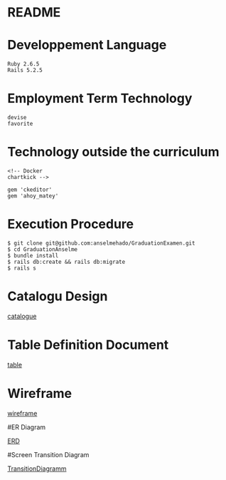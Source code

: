 <!-- # README

This README would normally document whatever steps are necessary to get the
application up and running.

Things you may want to cover:

* Ruby version

* System dependencies

* Configuration

* Database creation

* Database initialization

* How to run the test suite

* Services (job queues, cache servers, search engines, etc.)

* Deployment instructions

* ... -->





# README

<!-- This README would normally document whatever steps are necessary to get the
application up and running.

Things you may want to cover:

* Ruby version -->

# Developpement Language
    Ruby 2.6.5
    Rails 5.2.5
# Employment Term Technology
    devise
    favorite
# Technology outside the curriculum
    <!-- Docker
    chartkick -->

    gem 'ckeditor'
    gem 'ahoy_matey'

# Execution Procedure

    $ git clone git@github.com:anselmehado/GraduationExamen.git
    $ cd GraduationAnselme
    $ bundle install
    $ rails db:create && rails db:migrate
    $ rails s
# Catalogu Design

[catalogue](https://docs.google.com/spreadsheets/d/1cYzAlDXgsz7RZSZwGabbGkPrumXhgbTTwjaqbG7sj1A/edit?usp=sharing)



# Table Definition Document
[table](https://docs.google.com/spreadsheets/d/1cYzAlDXgsz7RZSZwGabbGkPrumXhgbTTwjaqbG7sj1A/edit?usp=sharing)


# Wireframe
[wireframe](https://viewer.diagrams.net/?highlight=0000ff&edit=_blank&layers=1&nav=1&page-id=xkuDK2qEUDnbXSvWwNCU&title=Untitled%20Diagram.drawio#R%3Cmxfile%3E%3Cdiagram%20id%3D%22_Xda5sluqTbu8CI6ya54%22%20name%3D%22Page-1%22%3E7V1bk9o4Fv411Ow%2BNOW74THdnezsVpKaSmdnq%2FZlSg0CPDE2sU1f5tePZEuALQmbi2QB6pqagIxt%2BM6nI52rB%2B7D8u1fGVgtvqRTGA8ca%2Fo2cB8HjhOOLfR%2FPPBeDXiWXQ3Ms2haDe0MPEV%2FQTJIzpuvoynMax8s0jQuolV9cJImCZwUtTGQZelr%2FWOzNK7fdQXmkBl4moCYHf1fNC0W1ejICbfjv8JovqB3toNxdWQJ6IfJL8kXYJq%2B7gy5HwfuQ5amRfVq%2BfYAY4wdxaU675Pg6OaLZTApupzw8%2F%2Fh9OV58senv%2BJX%2BMfk69O3%2B%2BLOI5d5AfGa%2FGLybYt3CsE8S9cr8jGYFfCNBzx4ph%2B32C9mb34uoglMl7DI3tFHyIXoGe91yb9u4XZ9MrbYgdql5wEi4vnmylsU0AsCxAGgdMAEQZJMIb6INXDvXxdRAZ9WYIKPvqJ5gMYWxRLd9NFGL4XY7WK0Rzwscv1hE45UEOYgMMjlR0O39ue1ssp166eEHCAtWUC6496ArGS4n1W9YuNZvWFTiUVjbOjKU8MmiAusclz0ao5ffZxkIMGrLsQrEUzW9PU6hxl%2BjQcS%2BJqvwAoPVOej77O9BAM4grio67W8yNIf8CGN0wyNJGmCPnk%2Fi%2BK4MQTiaJ6gtxMEPbqbe48FFqE19gM5sIymU3wbriKtq9oTdKnFlyy9TDAMdv%2FCmvpwWfXRPIPDAmla2PX708ICGPWZIAw0v0IwLVkOlphQyXO%2BOobgA%2FTDQst6eGiwHI0HwLJmszNTfZYmxc49ZuXfSVOgos1%2B2Tn%2B0Nr9C1TSmhHdJ7Q9xqI7XFTBJ%2FztWVEBx7Ic%2F2JFRfSRMzpuPyNNdE6H7UwlI2pGlVKjNhEGcQryxQZRRjq7sl6gVQsL6G2Obc7hMp38WK%2BGSKUVIEpglg%2BXIJtHyTek4BwsK%2FTvl3Lke4pk9%2Bg6XMKUf%2BgIuug0gluBklVMmizDY0UpbRqy268Pk8kaRrFApBSpKFnALCoak2472kR2e0QdNbKsdBPcZ8TXQKcveWuH7HSWxwynfbcZcMw7hyz%2FGYxBEb3UXRU8OpA7%2FJZG6Otstzx%2B%2FYx0NsthwdBn871OYBRrUn%2Bcrifoy6dJ67qsNTc2qp7RJ5Y1mpRHGgvQZlwqbcbyaBOqow27l%2FstjaMi%2BoneGlWkWhWNJKqiwFJGKnaX2aPKKdLV%2FbookBrc8sA%2FSp0IGJHBHF1196cs0xdi9pW%2FBcaQmoGnOSs7MKjLviY8jVDvdV7K51PIOmSeIMgmC9WsmqXZMh%2Fm5b3v0zceicblH%2BYAot%2F30oh6rH%2FOabJNoH%2Baeop%2B3xjOSiWKrKUomX8u3z26J%2FFK5K6k4QPfrntuiMW6CTgxu%2BuQp8ek%2BTLZNYwhhuwIi0t3A3tDLMju352aLEbyogpeB52sKuTitGsxtSEXz1PBoIPAODrk4qG5qjaU0KOn1GtnknI8%2FA54wOkcPpG3aVYs0nmagPjjdrTh%2Fdp%2B5nNaOljwDPwTFsU7WSHAukh58xPf6MDZSb5%2Bnq6zCdz3QbIKFCCbw31X9AX%2B7M77j9PoGXDEIY7m5IMqbIPfgAT%2FE%2BOozjRdot3kgMR44I5lfQtxHYF3bSeu0x7LCfC%2BlDcPJck97C%2F6K8JLmwCOx4twqsEm1D3667HpFya6VeONvtEtj53zNxveEslK1%2FAW3fHr4TTSK7zVIkvtwls%2BG4ww4S0pzBDtra8tvOWzPh4T3pJKm6sIb%2Fms18uEt%2FpTRdcR3vI7eAtNeEsOg64xvOXzPFRq%2BVQFtnjqRBzgatDoDCaLSP70MnbTz%2BSzG9%2FxiOtmsqX5mXyeL%2BW%2B5F8pgPwiZFlfJGqxydpiIpA5qyNOYEHQvjfhC5nKWI1j2WcdRUVUlN5iux%2BZg2SywKLpvAfYG1L2tZGrc6hc%2BRq9qQIkanTWD0Wp0ZNqN9TYSw1fGTUC1s1FqeHqs1KcjSWNBWM6hZBj7Ap3mhdMqVAdpVhvG6WUZ7SNhtQYK6NG2L9T%2FSJMC8flR600sjNCXs08tjNeojwyZsbhOY8dXKA6mBkh6%2Fn%2BdwGXxso4t1gvzsoIWec2YYYxMnRkhjojI2Q91IQZxsa4JkapszFCNqmVMMqYGDoyQ52JEfQfDbsIE8O2w6Gvt4kRsJMcrIvM2BaHUiFor0vQwrYI2MijsS1kiPXibIuAjWoa20JjZigMYLBhT2NbnN%2B26J1RCuMXbLTU2BYaM0Nh%2BILdn5jC%2F7MW%2FguqsWhYxOuScsXN6pRlo4z0a6fscjDhF7A3V%2BnzocIGCRhUFFX3j45tqCwPnA6tDyRVO4rA6FjdPxy71PF2aH0kurbdTGE9H6L99UuohHlyjrBkfPpriTDq0BKhf3wOq8kv%2F1eAKC6r8n9Z49EEvmKYFmmURxUubBnQLfdiHrXX7O%2FpxewMRxvpH9iQ2R6OmvU95%2BNNf3XrIjz1mlemdr2FO%2FsF2KV2XSq%2FTf16q7w2rtBgyNFQneqeZYqQGsd6FIfpVcbeItIwGPrBsTKVZnCOTS27ogLS8Y3Uso9ZY93UskulzVXUso9NLbtOqug6atnH%2FWfvXGctewcGXWMt%2B1js2XmmvpbvpDipdOE0l7uNb%2Bb5al0zImqIy9y9YTDiOIJDQZhPpn1jO7wATCU1dAdQOuVAlpOOoMHPNX76JprVs7vR9u1WttWZ%2Bap09W2FTD84qQT4Ac%2BB%2BfM%2FHNxcFX1xa%2FfFPytnH14c7mZgGcXv1QkLGL9ALN6d43mpVPBRO1y97R6obo2PJGm2BPHOsVcCLj4YWpXwLaQoEIfuSDSOPROz9I4QDh%2FbcI4eixCZEnJVi36X8kiRgSTHIUd6VbKaWa9pNq3fcXPiM5j8mJcMvWtihjsallDh9ngVZhbBbBrlqxgQvKIkjuidZnEKisbtm8LL189LtEnYTtlKioJZu509tmB%2BnSX81DK53HrozracIcfNyYtPlfmb0iYVaxIwapMORHTgw3SKeZUulxiSrRii5hk3rU0tRp2OeDK33f05ExJkzm69Pi4Bx61AJHSoWEi6QFMoBXb9NJIIvO3IN%2FLT8VCKzkWKAG%2F0FkiUsNyWpQUodnZMK7zTKLHx79F%2FCK0HC8HrP2JV49%2Fb2%2Ff%2BY%2FnxDO3JEvRbQFSKFYK8eIV5IZMDzOMLGnFWj0cIrqshOJ0MP35fW7%2F%2F58dX%2B9laO2H83%2Ffv%2Fvc7dvo%2FIWuo9AcYMqglQzDqmwz9BddbdSnT6Tvgrp9Y5wY7cRReFYNzluWUC2Avj7oQi1Lo8LZpMvXuOuRw%2FQrSsGJ383Rbp9YL8Fza%2FTn5l2fz1%2FLjeE7HeuJddSH6kIVS3gKPEv2MvcefwGPI2WlBr1L6BXamj8fqI%2BWbFXZOfQVL1u9olqdjg2Ci5am%2BOo3GQ4sXI5O1QAnY0CEPQ1W64X44yyVLjKdj%2B3w8%2BWpYWoyRzRczec7nzHMWZQ12fMCZO%2BR533gMkZpawJt1DScB0ldF3RtwFZb%2F%2FjRav%2B7U8TmPxfJUTmfb6dDR9fz6cT9ItuvXUeJkravVejan3piBSXYuv2fX7T8NkvltTlluX8srkZFO6fybx1b0YCAL4bjwhH6bU%2B%2BrClMiT81Ta21O3as61nXIXdUAof6euEakoztC3HaMwrqHX6Ikn2TRipcXhqP3FVxv5VELTJfRjTyOkBBtb20Dp56BUbtonN%2BDIxzaY2kUUFK%2FeBhumk0Sh0HIFDHU6aN3FYPNaUx4s2UMQolpXsdgczIDTXj6zByg1wnr3qdRw%2BnraOH0HbPbuxzLzLHwYtVv2vq1Ro%2BOopNjNfg0rtNJFEOgM16N84eTzl5FlKwy7cwomQNZITSjBUqmkfegR2CJmz7cj%2BerDc8w3FdBPdYirmRzQwaXiKdwDVQNKOsFIotg1Hvt1k0tgieqOz0WwU2fTY26GYU0RbrVwy8RFtYF0J%2FaOrafkUR4%2BmtoJISjYwCEpVYXh5O0B5VvWgz2AuWZWhlJRKe%2FPkZEMlqjc3AXoyVM1vQ1ddg3exbdYrMiQrS9Hn3x3pCzYHVpVCSPF33GUs%2FUpkjirDE9itqoc7p7X570TIeidmnR5NLRcdsdedKj%2By89qv31ak7UJs3wWGHKk6bpTKSoHQiZOHv18lW0JnJs1vI2vYnkEucqmhM5tulOpJU6uo72RI5t%2BhPJ6U%2FUhUNd9jeX1qAIsZdhFCgbaVQdpXt68NX6W6VfzvbEEfHOWQJnhJ2LPHbTLGhaJO2hdo7NumM%2BR3lBJa6xtDdblsOl3ceehoYAmPRbDgtGgtRbeSxg3U7fIM7EwK2UdCaB5lM%2B0HPOm4LaNsacVlArDF51rKjlcERlHofjKQmhHlZ6qEPk3e2vyonIRKtIu826u5XB4XYoaVIMB72yDnkZdodiFtXw9FfbI4TjQvMyKHJ9QClS2xqh02MCUHUrrdHh%2BYzEVZbgz3RdDBoPliqfJ2VyNFjSXUmOhtNjZpMISI1mEOsjMzkadeponKPB6c51uzkaImlpm6PhdLDAbjZHo0Wa%2BuVoOKwBaXI0JHGj3V6%2BjhwNl7XCTY6GXOJcR46Gy%2FonTI5Gj%2BroSnI03A6%2BGpOjIYlDV5mj4bLWefXQqAdn8MESmTGmOcDhTBI4bxodSDj7at%2Fh6C5ZfQGQomYIQTvdGkpIokS9awjtzLBLgfGQ67STx4IO0ThV4SeRJUrjLftbsHDi32obGWwi8JePJUc5KcbSZcMxJtvkrNkmbS0MNM82cVmPbLQEc%2FP4jCOoIEqLoA%2F4q3c554W21W5dPNY6ysGLyN42zWEG52gOI0olotdp7G954UmucX64hkBvsxQ%2FNnNrIGGxfEmRmYgG%2FwY%3D%3C%2Fdiagram%3E%3Cdiagram%20id%3D%22xkuDK2qEUDnbXSvWwNCU%22%20name%3D%22Page-2%22%3E7V1rc5u6Fv01njtzZ8LwMjYfYztp0pP25jQ9fXzqECPbnPJwATdJf%2F2VMNgGbWHACHCCp9MY2WBYe2lL2ntJGihT5%2Fmdb6xXHzwT2QNZNJ8HymwgyyNdxP%2BTgpdtgSpK24Klb5nbooOCB%2BsPigvj85Yby0RB6ouh59mhtU4Xzj3XRfMwVWb4vveU%2FtrCs9O%2FujaWiCp4mBs2XfrVMsPVtnQsj%2FblN8harpJfljR9%2B4ljJF%2BOnyRYGab3dFCkXA2Uqe954fad8zxFNsEuweXrR%2BcTetFeJubfP55d%2FUa%2BW60uthe7LnPK7hF85IaVL31h%2F5mJ1l%2F69OKL%2BevPxXzpXkzjU8Tfhr2J8YqfNXxJAFz63mY9UCbxN5EfomfIcsZjcoZY8H6lHYiYfMhzUOi%2F4PPiqyeXeUnz6WlvRGUYl60ODKiM4kIjJs5yd%2BU9OPhNjE8JrKTjWD2trBA9rI05OX7C9Qnjtgod%2FDMzKQ%2FCQ6jYdqKhag8MuSHilEEjvvpYUFIvNc0jSRhq8pAmk6KkzxsBcKqaMB4NOUGqtAmpfJxgrQOktgmQcgYADQGANDskTgjfvrYk767mvuGS9hzh%2F2wrCC13mRy66IlA4W18cnemY7n7w41LvjE3QrT0fIu8NwmU5O9me2qwNtbIT34RP8D%2BRyk7YbOEad8YhL73E0092%2FNxievhSyuThWXbmSLDtpYuPpxjc%2BFfUybEyBZu7y%2FjDxzLNMnPTCBnXN0Dq7k%2BR9IE7fA1SvkcRRW0ndUPGJM9DSCMrAiSzIsvWpsVigFopyrUiALoBhlmRHLDIbC4j8G6Cr8H%2BOFGojidZkiOyzVDFBeLk5m%2B8Nzw4KqL6HVSDdCOG0weCuLhS2uY0GPKXte4e07sVd4%2B2jV5Ato%2BhiyK%2BAHOxj6JD8LAAy6oSB3jajK51VY9H7OxKOhKZdAkgRto%2BnHMtnxOhrwRw5PxKyG1aQQrZMYHFJMP68UKt%2BqEzM9LEh8QHG%2F%2Bc7MWMOKhYbnIDwTH8JeW%2Bwnjj6Gc%2BPjvh6jks4dtNlNksHJFL%2FwJvqhpoX1ViFv56rVArqdd4Wo%2BiR52X87nG2TZDDMm6FjuCvlWmHFK%2B9IsmvtPmqOD70dhnIkfx4LE2NnFh9KIdn782KAfJYMGDJsTw%2FvINkLrdzqSBLEh%2FoV7z8J3s%2B8UZvjjLRYBCin27O7rBELRsYkrc4M765bnHu2rdJoau3aRciGiOJ5Hn2Ta5105T9bo%2FFiT7cxyZA0dxLn3bCu0fuHD3hE17IjGHB2RJjbGqQJRrOYoEHrrySYMsRPc02BYyZkwCOGjAF%2F18FEc73fcDY2eBdko6ZaeFgE%2BTqAi3ZrRaXx6SdOyATpBIa1m6bTwfAd2JhSL9OhFs6iGwR3D%2FMlVJCETclJHAhBvGpPYOM0KacwtZ0KHmD5boc1qXrplxHTbsHcR2TaEYWzaN1Q3%2F7Ye5FZ%2FlnEVsWSdP83gdMjsNkQOLpHasbnhzlfENIWb%2FuSXbLSI%2BitrY265y7voKGo8OmJXuaxdYV%2BuNNc1oKNzMTVa8uk9NfKpMWyOGnRAK6aG0p2WojaWZBoM00QIGOIye5jnTKmsHoEfpWQ6xhZTSu29TRepoTdHDTpaNiPjtMZ7pY%2FR2DSI%2F%2BbGyVlhMQePdD9HyawZPtpe6CF%2BAN%2FbuCaDcMl3pJwxb70JdFZgPlHtUEOY8VAYjQGljsYYxCiCqnLq1cp0VGOGx%2FWWHfSUaY8y0rDTnKGjq1emFfaEaY8w%2BHfT%2BgSlq%2BSR6Kz4AzL8%2BaqdvksQ%2FfbEe84NmKR5cvA9OWN0Vo8nS6LcHpByGlPyiUI8S%2BqVIoqqCQBNRlAAvybpxHop%2Fnvz%2FurFuLm738jK7yfjVuuyeFsVK6q3s5mK2sBqSL3NNlQF9TY3MOimiQ9zyqBRVL1dVbut7CLitcPZlHKbbcvTdZQc4WlK4cW2TafhKaXa%2Fg%2FCfchI1YHfb8ifSLSdlXgQXAZ7Dferk2izeVZVog2qI4sItGVuxGhKnl0GzA7Vm7cqzmZz5XRxNj8yvxVpdhnrJL5Hqigx5metXmBc0ZajcWWVPbdxYi835qDyY1ebVyU3hgnVy40ryo0rsubc5MYwa%2BioQy83bs0RnZ3cGOZULzc%2BWW5ckUBnLjeG6UTHYpjqxXicUjYoEucysgOSkPRlMxkOdV%2FyKcaUFHn43IUd8XeFhzEoYpsXGuEBEdYEwQiu4QT%2Fw%2FVxKuLBwhDf%2BBQfS%2Fvj4Sz6uo%2Bp5uJnMayIFsgIwicUhEAmr3ZOxVdRMimXcTrnMqQzCGBfSuPViWYqmTHelz07OLNDzmfHuG12ANpWh6xM1fOiVV5IDbqN6%2BDug%2Fn9ywN6%2FPLli3rzyb77%2Fg1IO977g6kyuNTxgxtJJD9ai8WIWko39MmRQSL2E%2BSS8H2GQtzSlEfmmIgapbbRKHClsZIrEqy%2F5tFhYMzJEEUdiN4z11EDGRGvgjVwDEbEGq2EQzoD%2BWjMfzY9UnitUqwKpJF0It07SEbIKdJsw6iNS7FgB9NLsWg3WFGKVUbAUFCKVVCHVUuqBHQudFTrjjTgS2%2BDwXCRs22J4qZcJI284eK2ZU6%2BtLJIAkyMAmCijYJdDyB6a2x8LzrZttAmPveR5HPJh6ZB9OoiGQeLAnlx6SdUkH4Nk3RDUpdlugsmQdEntYYuAuz%2B6SDRZr3Fr28A6mgAqrBEJFLcw%2FBRijRK9HHjDcDyZTb9Z%2FXr%2FcUyEP9yzeebfzSx0Bz0tnSWSrquqUBdU4Yw0rUrDUHwFLp7zgDvFORy7HZMdtkiNkBIiYsTzzFMS6JUGI7CVDmxnpXC4xRZqrqfn8JBFAWDSAeiGgRRKkCqNkApIGfhCMq4k6AAE2R73WklVyodCZx1WXgKU6PAZAmO9aVA7rGN%2BkIP9N6G3jSHIh0RnMJ3SI%2F6XqfitJR9OiE5hTtgtL36QH7lQH4pUnQykg%2BTpI%2Fk8wzkVGFNN0P5V2p4%2B%2F63%2F%2BF2fLu4vbj89ftmZhaf9lh7n%2BaIO2aoxhm9nFqU4vBtFpiq9wZ0%2F2zyVOqVcrQXHZrslf2nWj%2BnZrwqaT%2F8nHRMspf2c6XNuWn74eekY7e9tr89V3R24n74QQvEsntxPx8Gnbm6H35s5iqjvbqfH6k6J%2B%2BHAwt0NqSX9zdIj%2B7o%2B2F60BmRXt%2FfBWI0KfAHwwI0MWxA%2FpeW%2FcV6v0PB%2F5GRVRQR3HVkuIlCSq%2FRKgGCo61YgjZBHfo%2B0AS0646gXfsoZ47FbpLFIzjJon7AywSVmHiPVGBbD%2BnIzg%2F1e0M67NRLoitKokvpaDqoiUb3w%2BH1N0%2BT5yNr8eOdrc3Md8VXpjwl0F7DspQMvSRQlbJ7IdQGFSjDqR0rtpUqKAC5YVFAdlK%2FX86xSpewkVujCQuLYsrIE7bQVfC1a1k9F3yswot21g%2FocW61jk7hNTtrR6emBTu5olN4RkDt6NS0LCNXdCBZO1tYarnB3LfWUIIpmtwUQfV80InfBMgPuq0lTbdS1ZshxgyGA2FpRkwqC2OJ8rVkFXJwfDASEmV07RxoZNpHGcw6VUPoxMbZSEnT1D5JuMgmzum6UkkYZ7OftVmPTiN0VljakrV2s%2FjAjRIKCU15GhBYEPPKMQDRzFuJ5tZOgOQqo%2FzgrawLogZpAzlFcGE20MPOgBgM9zTWbUteXqvQtAKXZDFDJj3NpTGDS7oKcIlbBIMepn80nLeeRaxOCcZQmeFetHTsgcWIZr1LgThDU0GtXDBHo7xpavoQxnKXAGqmehUIS5wBmMx2r2E06TBG3PBZrWs931TDd5KX60jDRw%2F4%2Fxu%2FmqbONim4frq2kG2WSAlmmteiacCKeb8qoXYps7SOpNFWB6Wf3KxOh%2FrujSB48nyz7%2BzUbX1ZS69VImUGU5oq6Do0QY%2BxbXMNPZ77G2Ny%2Fd3wbv%2F9GH4N331eTHTUveRv0h0svAlhHfUFhKaVBCfbSBXym9ygoQdOHFhTBoqC6U2aUkWiyyIvGBvJarINeHrcnRsyjWQ02TbpMDKlNiBMMnDkwX0PN9yAePGVpebYdMpNzbHHfwrtNYos%2BMLL%2FoX3Gay9ZtSUzeZWM854i8EaMz9s0pyep%2BNluTPabrAlSyXTr4CpFYUSdLwsV2CttjewBEEFS46qGpLbaIceCfarE3AhxvEV085tcQKYUP2%2BgxUXJ6jImnNbmwBmDR1a6NcmaM0Rnd3SBDCn%2Bn0HT16aoCKBivRpOrwyARw7oxu2m8vZ%2F1iDlT6HUpY%2FOw1ROoGmARtYiZCD4pUrARYppYzOKfaSj9RIUPWDV0a4BwSwFGk3nfAQOZ0XckDq8dryA1J9XaK4Ui4HU3lwKfZ1qHQdkhkB691GcKogsRd8BFIio4YzkEV27EgMeWc8IvveC7armyuzRw83pE7lxprBD6grcKRRJ0H2a%2BQYUdyIHWTImchcPwMO%2B3FgdR9xiyXQAb1Yst0rK3lUcmLew9itlKrjQKipaZUBMG%2FacANkO293TRZuZJBLe3zGihT82ECP8WM2EC8%2BHg5U8cVYeR52sE7Pj9p7BOquMWA7CAlcg4JbF4BO3d0Zfe%2BwBi4c2dhTotcISkboLbYW%2FSae9a1YU0b9U3DBGmDIwEnG%2BkVBU%2BfxYxhefLz4Kww%2BOz%2B%2BLQDF4obiRSvr1Sh6Ol7RrIQRxKoVCSPbai1JGMEbovsgHFhUBorOSxjBh2kkJMY2YDfkSOD9NSJhZNukw8iUljA6yN0M0nLGc9qsroKKkc2os1Mxgo%2FSiIqxDIidqRy9ijGfNJ1QMYK39zZVjGUs1QEVI3i7vYqxoiXbVDHCA55exVi%2FeIhdZ16VihEmVK9irKhirMiac1Mxwqyhowu9irE1R3R2KkaYU72K8WQVY0UCnbmKEaYTHYXpJVmlk25lCMXcJwLaFYVfyg0OGdIBmc3aNEIScdvNHM4QoaHMQT6aFJhAegry%2F3XsbwIjSbtpltSlIQCP5IA1KXelPmDTBW4LX8GANrI6cQXkxrlbaUtDOpEu6bqg60dCrtyqOD2SORRZ9NK8arVLOb4GcuPOnE49gRMUGvI%2FLISSURlcJxLRf8vep9ei1KdFKZPGbVuLgg99zwsP%2B9zEGh88PO7Ahf8H%3C%2Fdiagram%3E%3C%2Fmxfile%3E)

#ER Diagram

[ERD](https://viewer.diagrams.net/?tags={}&highlight=0000ff&edit=_blank&layers=1&nav=1#R7V1bc5u6Fv41njnnIRnAxnYed9LbPk33zqTtnPa8dIhRbGZj5ME4ifvrjwAJY7TAwtwkzEynEwSW5fUtfSxpXTQa363fPvrWZvUF28gdGZr9Nhq%2FGxnG7EYj%2F4cN%2B7hBn471uGXpOzZtOzR8dX4j2kg%2FuNw5NtoePRhg7AbO5rhxgT0PLYKjNsv38evxY8%2FYPf7WjbVEXMPXheXyrf917GAVt86N2aH9E3KWK%2FbN%2BvQmvrO22MP0l2xXlo1fU03j96PxnY9xEP%2B1frtDbig8JpfP3y1%2F%2BnD%2FvP6w035%2FH9%2F8%2FrJ%2FuIo7%2B1DmI8lP8JEX1Nv1hPb9Yrk7KrDdFvlb%2BouDPRMj%2BfGb8M%2FAegqbbreB5QcU7bFGGgh%2BgeV4yCcNenTtutZm60SPxy0rx7XvrT3eBawjdnX77Lwh%2BzEGO3yW4H5POgsvw86fSedf6WDC25brLD3y94IIJPzGWx9tyVjurW1An9gGPv4nQXxMWgSFyASC%2FAC9pVSICvUjwmsU%2BHvyCL1rMv2gM%2BSKXb8e1E2f0rZVStUM1mhRFV8mfR9gJH9QJMuganCo5gJKBBI4lvtI5p7lLSNsj6EL5W%2F7ePPN8pcooA0b7ISSf%2F9ChJmA5LjuHXZxqAEe9sKeAryhN130zD77hIMArxnQVB5Jp5EszFvyj0jnTrs2RyYZ7h251g%2FX5F%2F4uB%2FcYY8gTfQu7AMR%2BF9RqAKiYE%2FE0abojgXBHTeG7bgithHNWgdsS8OmZWDLTk5MpPnsRky5cmwbeSXwMITxSAEwblX%2BE5Axfzn2vx4%2B%2F7tjKBgvxs%2FebjfWwvGW9%2FEnp51h9ZY%2Fd5rC7pdvGE%2F3%2BsPfL%2Fjn3V9f158Wnx%2Bv%2BJedjLSYBVUFWpy2SIsgtFXfeLVPRWQ7rD%2FxiVaotVJwIjhC%2FpXkWWskOxe2AkkH1Ld83b0%2B3H7%2Bz7Ox%2BvPdk%2F99ie3x1biq2dAT7uMgE6bDXO67aZH7YGx5k0QV8jsBR4Eqd8J%2B8HhM3iLc2FaA7F9WoC4J1gmNNCyoDSzYEAvqotsezYFb1bxXjAY1GI%2FOaJA3wRc%2BukwazIGmAxqEpzL%2FxrpIGmxgIaybnW8QTpWlwdN4mMJ4dLY%2FOOPEj9aW46rLgHWi0gEDPvx1%2F%2B3Hp%2Fs%2FXXc89z%2Fq03%2FM9f%2BudI2HaaDAmihw3iIF5qA77wUHnlBdKUgwZ4w3PAt6C3%2B%2FCc3BjbXdvmLf7gclVgZJGquw6qQZKDGPEpNomO6sQn5CqsiIxYorBSGCQ2SrgqzX2MduT%2FwkVZGRxTI0eKQ4gJC9RMyLTgTgBPtH5FqBg733hzuxrz2OkNLJL75dBWuXKjvy7D%2FC2DZy%2Bf7xN%2FLxN%2FzF8vYjGleVvfd3BCsf0oTenOBH2OW1pk3p9c8Q1mt2990bm23hxT518YB8h0gsiteK2jwivR%2Fpi7gnk10euoquWF%2BCmkApc4t3%2FgIVPUdXrwF7b%2BQ9yLabQixEp7yuAZqUNPoRhi%2Fp3mD9ot%2FxEL54UprL5jjj%2FFlGRePfTj910FKuo8nsuCN9blybx13F0uG6ihQ%2B%2BekV5gC%2Fk7qwArTEvoOG0EBxMtMzoYETgNwmkErOC9iNftvhrZB83cw8%2BjYoEHEuQKWWSwTnEbxv8c6zt40oGL9XLKOp2WqAYvFMrBSgCOlYcy%2FQngQoFiuuFKYmPEQ%2BGoCS977XQYpV8SowQPWG8AOdR4NvBkZMmC1LBSk2RY0gtOp6Zs7xgpqd8SI4HH7DX%2B0gxRohkYX69CFAuynug4IUW%2BU%2BvarJrxb56d1ZhfB4eKv8UqNz8qDpgAXhmTxYgE0tjsEgxXZXx%2BragKfxkCo6Bx4ibwX2IVa7TmikocHBHd0YDUJBiu3SYD%2Fc0cWKKy8NVs6DUIv8avFCt0p%2BIln%2BSx%2FvNrwISrmukrorFMtRurQJJJkp85YmTqZJ4p1MS2tu8tLSb8yGxCVgMedIq1j6lcUFSQZy%2BDUmGSA5rZJo8uwIccm0IgtwEgAWxbP1gn0nuBCvdrGGlHpdgdFrhdDl%2B63N%2BTGnzPlZMxMg33r91rAGVTVbeui3Lp5q6hTWkc8mqrFYS6K4UtiksPz5zX%2FGzr%2FIBw2tv67rqpDJEkEOpIDKSI%2BtLtlrosc2C%2BzA2EoX1iOwYj%2BejmLYJEosMVXyIT6b3ZPrLKIY5C2lyw%2Fy02UHmElTikINU7JrX3cBfZbydbdaiWIinSl5HleeVfvgpjOuhLEAYtmVdnw3jJM0%2FFjVUTrwYx4%2FSlCqp2r2vcoEOZWLIMf8rqjaLvGGcZIlURE0MqZuKKcn8scy%2FINVJo6WAvE98l3JbQ5dIqSwPZWpyG08h6IkCw33D3pjTcQewR%2FtSKfAP2bCkOysXYC3NCFyxHasM%2FoBqAyPV9V9bLbvnMmzM2eAJwtyURiNYSrw0svPHU3B5odb4MimUPC%2BgcI0U3Lrg%2BMmuaqHJFPDHKWTTGfT2ah8mqmd7pslnV5ppPfJ6CjzdHYq9TS6yn6B4CsSyEctTCA5mY%2FKXH0n81GrppneHGvtWMsoo2iaqWme6KjhJFORchOduLiNTP7tlQGFy0AeKS7lt7YdH51346Z3fHJf02p6LyfirF%2B%2BwsAky%2Fpi2Cbp3fVjO6x0BGe4%2BBu%2BwKko4kquD1vpFjo1eqgSxS21U95UnCE8RP4lk%2BLNi%2FQrlkAtw5id%2BRV1NfbKuw%2B7KM%2BQkF8RNG2awlak3o66DHlW2AXEkM3JX7qq2a2SYekgC1EybGyPYDac5NEUGUKFS5syF2Fs1T3J4%2BRKbZYXVN2JtQgPkV9lB07gKlwkoE5UOrAGwY15IIfvIgnwHM%2BgnlMBgm2GQHVKm2JAGFx1Kzef42SKdbkTBoTHw6%2B01I6WqB8aaWiwqq0w0GAuDULgtkuDVWtAKEaDE8lokN%2BSVzsmon5oOqBB2IAdvCdNLYcTyutuPSyd%2B6TG9bBU3hN4iLwxHvqNkacwB9aJiywcqGuDLdgUCRpa1ySoa%2BoagwIH5UyEEemKBnWNtzGctbXs875gGVxkcROzaTGwYP0s2HkkjXxl5es7wChRXCk4EB4ib2GE6%2BF%2BMGBVUKQhwKFyaGMEKBoo0xy4%2FagcWqy4EhMgUDk0zq4ZXVaufflSop2vj2dqxA8qyYtQsn2ry2MWtKM4LxYrrhS8CIs%2F96y4fa%2B5sSpesnDjfLAZm%2BLGMZRn3y439sNmLFZciblROvdVa0xYAh1ZmBA4o5lDC0i%2BjrOmS%2BRe56RAa6NS5%2B6CGdzpQ4ShFO5ROn2bJXPDyduirEhFdOpcX7ZqOJlHPaFCbzuP2sjmd557XK%2FRch61KZDA0VnNgBIKlzctDjPhZ%2FpeO8dRM208nf4%2Fb0dts1n7hmaep7ZTzbjW9KO%2BdJat2pLmJtHGR%2FEF63VkJ%2Ba9J9XMaIfrcddzyjRXrgB6k0LlnTjKq89jqshJft0f8HyYA1JWys4ZsyGbXVvjkcEH3ZWiAGzOGIHj%2FGLmvLwznssAJkt1w8p1IXqy63LOSaeUMnP5sc1S2TC4l5XDpJ%2FOYWp3bgE5TKpHrdaJizQcOAStNsaBnZfABgqW9ZoDTycwtTu3%2BI3%2FS83jzINGljqu%2BsCD5UivVApTm6WucwatLhMKIHJW9H7L86ufyZy1giMPGQ4L4%2BbIEKpj2zIZqrs0FkBkJoxId2TIL457H8ZaGS1p2LFyscSBHfPZEar%2B1i47yleLsUZ2NMQR6YwdmbzlAaBRA7EEJLJsGk6GUP7GNg0NqPpbq7uGIiF4khLgOVtTsTLLs2sIhJLx1dL7YyPWCZk0%2FCjwBru0INZMTN554YGFb6OT4YF6zmFiFaMBJ9nDTM49DGgyP%2B7IyEQVnh0JSC59jIP04761WX3BNgqf%2BD8%3D)




#Screen Transition Diagram


[TransitionDiagramm](https://viewer.diagrams.net/?highlight=0000ff&edit=_blank&layers=1&nav=1#R7V1bk5s4Fv41rpp5aBfi7sfuTidbk2Q2lexuknmZoo3aZhqDB%2BNud379SCBukrjZIOiNMqmMEUKAzqejcz4djhba7e70LnL224%2BhC%2F2FqrinhfZmoarABBb6Hy55ISWGpaQlm8hzSVlR8MX7AUlhVu3oufBQqRiHoR97%2B2rhOgwCuI4rZU4Uhc%2FVag%2BhX73r3tlApuDL2vHZ0q%2BeG2%2FTUlu1ivJ%2FQW%2Bzze4MzFV6ZudklcmbHLaOGz6XirS7hXYbhWGc%2FtqdbqGPey%2Frl8fj3rc24ef3f%2F%2F4c3vzx92fazW%2BSht72%2BeS%2FBUiGMRnN3366%2FuHu9%2BO383Tb1%2BD3e%2FR3bc%2Fvl6pdtr2k%2BMfSYe988N7B18YOE%2Fexom9MEAHv%2FjhZgNd3B4%2BXGjX6N%2FrY7wNI%2FTjV9JD8UvW7aiz9vhn7NzjoptD7EQxQYeGLr9B8o4dL4ARKgDJse87%2B4OXVH%2BT1Nh6vvvBeQmPcdZQdnTzgK7%2BQu6Gr3Z8bxOg32vUQ7hJdL8ofIS3oR9GyQNpimKahp2fybCg4cY83y%2FVVMGtcm2Qm5TKjVv8HyrvKA4iticYxfBUAiMRzzsY7mAcvaAq5OxVhjQy1q5McvxcAFdXSNm2BFqblDlkrGzypgs8oB8EEj3gYawYeNRKGvVH7Dn%2BZzSInWCTCH0b73wioOetF8Mve2eNqz4jXcMVuRuF%2B%2F840QbGpGAfeligd0%2Boqw%2BkrCyuIAzwjeJwT0768CG79j6M43BHDiLSW3mjSVcZN%2Bgv6rxbZWksDPQ2t%2BgYFMfoL64eIRgECDcIr7gN6BziZ3iIG2HWHTzNA7MdPQQtWkewGGOBJUNrCSy3vrd%2BREWJClmo5t9HrCxvfodIq6uK76E%2BLJcPiq1kOnEKbF0MmxDJ4sFPZoCt57owGFP%2B%2Bchrl39J4ECswAEjcCRLPxkXeweJ3Nzg3zUg%2BAw3SP4QTx8IDxQO0lbQU5UbkvA4Bx4nChpluKhC4aJeApfr9To8oj6RIBkRJLmtWwKJLRQjWgtGSpLNgLBOewgbpNHm%2FhclgQ26vVL69Wtis94kDkQQXz04O89%2FSa9BDTm7fXJS03SMCug%2FwdhbO8yZaiOHxJrFTQB1f6LOpU%2BJTwZhtEvs6dLpZ9KX%2BLyePmdy0ocx0ohX6FXXXrDhXo8kGV8RcxefJhZv5bQXuAky8Hml9GjJSWTGBIcH1GjWPIJxVuE5jNzq3cuX3zvrx02ERqF7RfW5qtt5X6v6qvhtlHre9Q573yG97gW%2BV7oxGhNOXH6g0ihv0grIK8EOQSao4P6wJ3KSemJEPaHxJhOxtofR23FNgFLxXKXbOoTbamRUT4PbqvIsDWs0cJjSbZ3Gbc2H5SVuKxcs%2Bmhgsbq6rR%2FCjVctkZMIO%2BZ6OqwrkaJm2U7psM4OHicKGmW4ACAQLharGYIKc3VYRxAGy15WhCqtiE7kN1hxTEyNMzEAMJb8V9KMmMiMyEdeZzOCQ1xw0aKNBpbOZsQbiMa%2Bf5BWRNOQ62dFiJU0z4qQamGWasGYXC2wK6g1auHO9WKpE5rG24x1AlBsRmLQ3cDMTEOjZRtuwsDx74rSm4RLhW7WqXmdD2EiDSzQv2AcvxDT0TnGYVXcqOOil2%2Fk%2BuTgOz5YAtXKCt6cyqffvJSPPsHIQ%2B%2BfmKGKiIF7CI%2FRGjb2I5FQnCm8tiZxLzdiIoK%2BE3tP5UqjAIBd%2FZazwkxnBXvqWQEo7NJ5rbXooxEqJ4bGMTfrmcGcZGY4efG3dC6wbXKM5wawVFSDHBdTAz54KR3QE0MxzyyNykzTMssMIfomeqF1PsmWtl7ddKKxs4dA1IASYpSl1QyYyYWcM4XDCY9c%2BglPfwVHpVIrXczyZgozchUFgfwxLtElnHjMW3VxrRBe0s2oBUJN1k4WkpnszkyaVaFrnOXN8YhJ%2BPj%2B32%2Bv%2F%2Bc8XX8yPuzf%2F%2Fh4rx6vdGlqjmJqMpjoZISsGm1NkcQkFyxsoIQkIPpIvX4ETmNlcp9HUpKvRyOI5CS5YOlMSeKAP6kRumkEe25%2BJ5CE1ESEVGGmvyJGCnRmpB6cpzDyJCfVMuzmzEllX%2FXOgV1oYaMK5mmFhlUP7mm0FY6LuIpsgbuVkBqB1LiQkQJTYkZZ9GCkctCACmCWqtGCmcnhAUBXwnJ2%2BACsWZl6lJKLGo6LoskoXvg096u%2B0T4Rz%2B8m7UzhdibobWfy2CgeXMYzPdTOduZ%2F964jrcyWQdfPyhQsapk94vVoBh4rJRYuGjuR1GiGm5%2BUl%2BqgF85LGyFYL0yztl0TK9fqFJzjtk7uSGRBk%2B1%2BBBjcj%2BAvngOdMl0NrdpE%2Bk7M4jnbkN3S0Nir8Cob6j8toJerFeXpAmC%2FSnok10QTBOzUwVavok3phrbrKHJeStWI2VB%2FH8uo3occ144Cuj55rgLs6RMMC32tPj%2FHffHVY1qAIVMZFDmBTGXP0HGOCTrhw5fjeg0Ph9KXlWl71Xug4vvary1xuovqkGE4ADxPemvHvyYndmiKTkcnRA9YsgOqVh827PCATF8iabo6dIipIJoeACsKFIbFWHUWZ65XxzPqJomLXx%2Bjp%2BT6i2lnHC%2BZx9IT3aq9Ut3anVsUZRPoag2d1aJc2YboyLxsILQYF321NPPAZDTVPhddXwcitDTP8R5CKTO6%2Fq3j%2BccI8tVxjeaenZbm0L2C9bZmA%2B7kX9bbplC9rbPOeJr%2FIIIksc5PyOrnGYDBmHM4%2FSE84DAzvOXi0XItAZ2X6FESeSKIPL070TuXL%2BGBrjJwaUyp4sQ4ibSk8xoG3pyDSYwO2qGw6JNZ%2BBHG6%2B355n2tfq4XRI2m76fEx%2Bca1KoZQMmsM0NGtZPH%2B4hiyAydQYBwr28OHtw5rmc%2FSLZ7fbog8Kq6tVTKf7QqBjX04tqq%2BGN2giR7GyoCApjdBklfTw%2B9Dvc%2Btc9l65fV10R4hgb7NUjJpzvXLWz0Amfn7k0ds5MLYTLnzpg0%2FFPpoQynJ81EqU8TZ%2B3QC%2B2pVtWDBvBC5VnWgEHBz7YFGwP1WRflmsH06olalgUc%2F1HskkH2zf5UCRNMoFc01MpuVFG8fAlnWIrFYq7aK8XCwPquc8IEkKX6Hd2uRIajUtaMVbvSOF8xavTETGN6oKVdOm2A3mIZUtXt5upaJrLzqmdJVGrr60ZT%2FZHsVM5eQiSYPN8H5GckoEebA7Tq%2BgNYsevG%2BaqSmLBy7uZCknMWwTmbw3DOHLiMR0JyNheSYeX9JX8m3yxW1LwYJKkZ5qkZuMkOxMKFzZYjw8r7yl3rLPcJBc1ym4WxKDNjjRG2Qnkq%2FFAFDgjGC1WQW%2F9MNzn03vtnBmZj56z9P2t2rA5yPzNnv1BBZxRmDalIunnYMIWCUsxTruaMXi2dOFVsQ%2FtKSGb8daAGSc25pCaw2DlA7Pc5mjFy2lxuvEKJ0tatRYXSNq1GEPI47cHh1DkTyvBwqgvWpkIW6A0KuxLLOv1pjuA0sRbrIad71yW5YqUNPKQNTO9%2Byd1nW6wNbMn8sFPZwFZ3R3k2NrDVOUMs2QBTGsENY27WRvDEWxHYRtkOxoGZva2QyQOCsuXTVxwPRC97CzdPpg0%2FW5q2Vobh68Ngrm3GBqGm2MsV0Jmg3RyE5yGQ3uuzq4HcN%2FDCVKqGeGar1T4XlVmib31VSGyENUl8VIdPqv9%2FszJmZl27r5rVHH1krrQlNSXgUChlgAh7bUWhmg7yGCjC3qRGT5YroO65mPpARMaL7KYyYl7gjit0yLLOOkliI%2Baz77NlDPM8AUNN9LmJKSCImbsbQIcMUXP9JPLcvd4K%2B1oDWcR05ub133GOO4sOOKV3Z5%2FTGX3wCdygZzP1PFsaGCrVzmjfenKRztlmQiaK4CSKaNlTpB7M9UqP3phMYJ4IPhRkyO4kuxA1jMt%2BtPNIaQP4z6cyYJFJIoaS%2FYQ5IvgP1GFFarb2UG7XWBa1it5GeDTvpItj1itEiJIf98lKMIWl1EvjXJoUgzJwaJC%2BGkPJYCAvlPU27OriCzgjBuSi7xoVxa7iXTWtiQHfaMa0ugYpwTb8yg%2FQlyvNLHi8Kmw75rtoJ93p7WkHIt0tteqLr5rz2NLVDbWFc7eUi%2BqrbZw%2BWDXV78syosMoxCZLUR2ZHduPoQtxjX8A)



<!-- * System dependencies

* Configuration

* Database creation

* Database initialization

* How to run the test suite

* Services (job queues, cache servers, search engines, etc.)

* Deployment instructions

* ... -->

